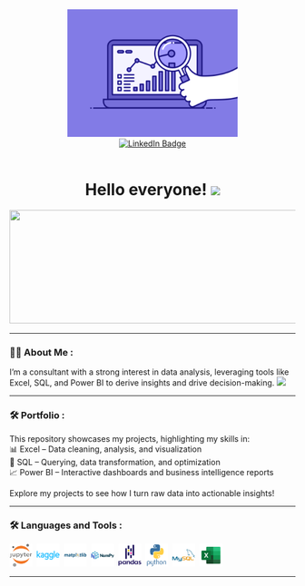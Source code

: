 <div id="header" align="center">
<img src = "https://github.com/DD-Dhivya/Data_Analytics_Portfolio/blob/main/74pZ.gif" width="300"/>
<div id="badges">
  <a href="www.linkedin.com/in/dhivyadominic">
    <img src="https://img.shields.io/badge/LinkedIn-blue?style=for-the-badge&logo=linkedin&logoColor=white" alt="LinkedIn Badge"/>
  </a>
  </div>
<img src="https://komarev.com/ghpvc/?username=DD-Dhivya&style=flat-square&color=blue" alt=""/>
<h1>
  Hello everyone!
  <img src="https://media.giphy.com/media/hvRJCLFzcasrR4ia7z/giphy.gif" width="30px"/>
</h1>
</div>
<div align="center">
  <img src="https://media.giphy.com/media/v1.Y2lkPTc5MGI3NjExYmRqNW9wYmZzOXM3NmljN2szY3pydHY2aHRxZ3B3ZGxoMml4aXJvYSZlcD12MV9pbnRlcm5hbF9naWZfYnlfaWQmY3Q9Zw/Qtw5nOxLfqRJJS0Aoe/giphy-downsized-large.gif" width="1000" height="200"/>
</div>

---

### :woman_technologist: About Me :
I’m a consultant with a strong interest in data analysis, leveraging tools like Excel, SQL, and Power BI to derive insights and drive decision-making. <img src="https://media.giphy.com/media/WUlplcMpOCEmTGBtBW/giphy.gif" width="30"> 


---
### :hammer_and_wrench: Portfolio :
This repository showcases my projects, highlighting my skills in: <br>
📊 Excel – Data cleaning, analysis, and visualization<br>
📂 SQL – Querying, data transformation, and optimization<br>
📈 Power BI – Interactive dashboards and business intelligence reports<br>

Explore my projects to see how I turn raw data into actionable insights! 


---

### :hammer_and_wrench: Languages and Tools :
<div>
  <img src="https://github.com/devicons/devicon/blob/master/icons/jupyter/jupyter-original-wordmark.svg" title="Jupyter" alt="Jupyter" width="40" height="40"/>&nbsp;
  <img src="https://github.com/devicons/devicon/blob/master/icons/kaggle/kaggle-original-wordmark.svg" title="kaggle" alt="kaggle" width="40" height="40"/>&nbsp;
  <img src="https://github.com/devicons/devicon/blob/master/icons/matplotlib/matplotlib-original-wordmark.svg" title="matplotlib" alt="matplotlib" width="40" height="40"/>&nbsp;
  <img src="https://github.com/devicons/devicon/blob/master/icons/numpy/numpy-original-wordmark.svg" title="numpy" alt="numpy" width="40" height="40"/>&nbsp;
  <img src="https://github.com/devicons/devicon/blob/master/icons/pandas/pandas-original-wordmark.svg" title="pandas" alt="pandas " width="40" height="40"/>&nbsp;
  <img src="https://github.com/devicons/devicon/blob/master/icons/python/python-original-wordmark.svg"  title="python" alt="python" width="40" height="40"/>&nbsp;
  <img src="https://github.com/devicons/devicon/blob/master/icons/mysql/mysql-original-wordmark.svg" title="mysql" alt="mysql" width="40" height="40"/>&nbsp;
  <img src="https://github.com/DD-Dhivya/Data_Analytics_Portfolio/blob/main/icons8-excel.svg" title="excel" alt="excel" width="40" height="40"/>&nbsp;
  
---

